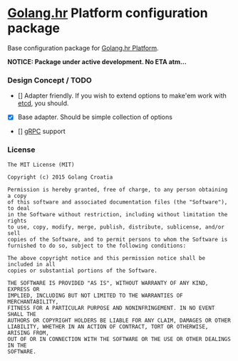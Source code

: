 # [Golang.hr] Platform configuration package
Base configuration package for [Golang.hr Platform].

**NOTICE: Package under active development. No ETA atm...**

### Design Concept / TODO

  - [] Adapter friendly. If you wish to extend options to make'em work with [etcd], you should.
  - [x] Base adapter. Should be simple collection of options
  - [] [gRPC] support

### License

```
The MIT License (MIT)

Copyright (c) 2015 Golang Croatia

Permission is hereby granted, free of charge, to any person obtaining a copy
of this software and associated documentation files (the "Software"), to deal
in the Software without restriction, including without limitation the rights
to use, copy, modify, merge, publish, distribute, sublicense, and/or sell
copies of the Software, and to permit persons to whom the Software is
furnished to do so, subject to the following conditions:

The above copyright notice and this permission notice shall be included in all
copies or substantial portions of the Software.

THE SOFTWARE IS PROVIDED "AS IS", WITHOUT WARRANTY OF ANY KIND, EXPRESS OR
IMPLIED, INCLUDING BUT NOT LIMITED TO THE WARRANTIES OF MERCHANTABILITY,
FITNESS FOR A PARTICULAR PURPOSE AND NONINFRINGEMENT. IN NO EVENT SHALL THE
AUTHORS OR COPYRIGHT HOLDERS BE LIABLE FOR ANY CLAIM, DAMAGES OR OTHER
LIABILITY, WHETHER IN AN ACTION OF CONTRACT, TORT OR OTHERWISE, ARISING FROM,
OUT OF OR IN CONNECTION WITH THE SOFTWARE OR THE USE OR OTHER DEALINGS IN THE
SOFTWARE.
```


[Golang.hr]: <https://github.com/golanghr>
[Golang.hr Platform]: <https://github.com/golanghr/platform>
[etcd]: <https://coreos.com/etcd/>
[etcd github]: <https://github.com/coreos/etcd>
[gRPC]: <http://www.grpc.io/>
